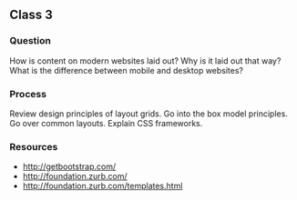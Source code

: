 ## Class 3

### Question
How is content on modern websites laid out? Why is it laid out that way? What is the difference between mobile and desktop websites?

### Process
Review design principles of layout grids. Go into the box model principles. Go over common layouts. Explain CSS frameworks.

### Resources
- http://getbootstrap.com/
- http://foundation.zurb.com/
- http://foundation.zurb.com/templates.html 
